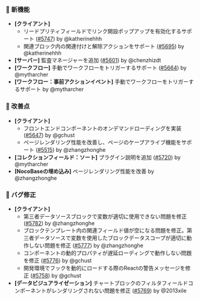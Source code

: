 ### 🎉 新機能

* **[クライアント]**
  * リードプリティフィールドでリンク開設ポップアップを有効化するサポート ([#5747](https://github.com/nocobase/nocobase/pull/5747)) by @katherinehhh
  * 関連ブロック内の関連付けと解除アクションをサポート ([#5695](https://github.com/nocobase/nocobase/pull/5695)) by @katherinehhh
* **[サーバー]** 監査マネージャーを追加 ([#5601](https://github.com/nocobase/nocobase/pull/5601)) by @chenzhizdt
* **[ワークフロー]** 手動でワークフローをトリガーするサポート ([#5664](https://github.com/nocobase/nocobase/pull/5664)) by @mytharcher
* **[ワークフロー：事前アクションイベント]** 手動でワークフローをトリガーするサポート by @mytharcher

### 🚀 改善点

* **[クライアント]**
  * フロントエンドコンポーネントのオンデマンドローディングを実装 ([#5647](https://github.com/nocobase/nocobase/pull/5647)) by @gchust
  * ページレンダリング性能を改善し、ページのケープアライブ機能をサポート ([#5515](https://github.com/nocobase/nocobase/pull/5515)) by @zhangzhonghe
* **[コレクションフィールド：ソート]** プラグイン説明を追加 ([#5720](https://github.com/nocobase/nocobase/pull/5720)) by @mytharcher
* **[NocoBaseの埋め込み]** ページレンダリング性能を改善 by @zhangzhonghe

### 🐛 バグ修正

* **[クライアント]**
  * 第三者データソースブロックで変数が適切に使用できない問題を修正 ([#5782](https://github.com/nocobase/nocobase/pull/5782)) by @zhangzhonghe
  * ブロックテンプレート内の関連フィールド値が空になる問題を修正。第三者データソースで変数を使用したブロックデータスコープが適切に動作しない問題を修正 ([#5777](https://github.com/nocobase/nocobase/pull/5777)) by @zhangzhonghe
  * コンポーネントの動的プロパティが遅延ローディングで動作しない問題を修正 ([#5776](https://github.com/nocobase/nocobase/pull/5776)) by @gchust
  * 開発環境でフックを動的にロードする際のReactの警告メッセージを修正 ([#5758](https://github.com/nocobase/nocobase/pull/5758)) by @gchust
* **[データビジュアライゼーション]** チャートブロックのフィルタフィールドコンポーネントがレンダリングされない問題を修正 ([#5769](https://github.com/nocobase/nocobase/pull/5769)) by @2013xile
